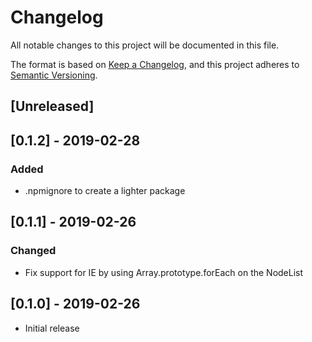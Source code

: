# Changelog
All notable changes to this project will be documented in this file.

The format is based on [Keep a Changelog](https://keepachangelog.com/en/1.0.0/),
and this project adheres to [Semantic Versioning](https://semver.org/spec/v2.0.0.html).

## [Unreleased]

## [0.1.2] - 2019-02-28
### Added
 - .npmignore to create a lighter package

## [0.1.1] - 2019-02-26
### Changed
 - Fix support for IE by using Array.prototype.forEach on the NodeList

## [0.1.0] - 2019-02-26
 - Initial release
